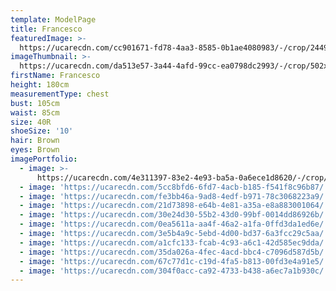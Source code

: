```yaml
---
template: ModelPage
title: Francesco
featuredImage: >-
  https://ucarecdn.com/cc901671-fd78-4aa3-8585-0b1ae4080983/-/crop/2449x970/0,244/-/preview/
imageThumbnail: >-
  https://ucarecdn.com/da513e57-3a44-4afd-99cc-ea0798dc2993/-/crop/502x728/77,144/-/preview/
firstName: Francesco
height: 180cm
measurementType: chest
bust: 105cm
waist: 85cm
size: 40R
shoeSize: '10'
hair: Brown
eyes: Brown
imagePortfolio:
  - image: >-
      https://ucarecdn.com/4e311397-83e2-4e93-ba5a-0a6ece1d8620/-/crop/499x708/75,144/-/preview/
  - image: 'https://ucarecdn.com/5cc8bfd6-6fd7-4acb-b185-f541f8c96b87/'
  - image: 'https://ucarecdn.com/fe3bb46a-9ad8-4edf-b971-78c3068223a9/'
  - image: 'https://ucarecdn.com/21d73898-e64b-4e81-a35a-e8a883001064/'
  - image: 'https://ucarecdn.com/30e24d30-55b2-43d0-99bf-0014dd86926b/'
  - image: 'https://ucarecdn.com/0ea5611a-aa4f-46a2-a1fa-0ffd3da1ed6e/'
  - image: 'https://ucarecdn.com/3e5b4a9c-5ebd-4d00-bd37-6a3fcc29c5aa/'
  - image: 'https://ucarecdn.com/a1cfc133-fcab-4c93-a6c1-42d585ec9dda/'
  - image: 'https://ucarecdn.com/35da026a-4fec-4acd-bbc4-c7096d587d5b/'
  - image: 'https://ucarecdn.com/67c77d1c-c19d-4fa5-b813-00fd3e4a91e5/'
  - image: 'https://ucarecdn.com/304f0acc-ca92-4733-b438-a6ec7a1b930c/'
---
```


